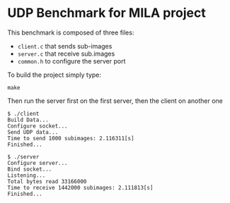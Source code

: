 # UDP Benchmark for MILA project

This benchmark is composed of three files:

- `client.c` that sends sub-images
- `server.c` that receive sub.images
- `common.h` to configure the server port

To build the project simply type:

```
make
```

Then run the server first on the first server, then the client on another one

```
$ ./client
Build Data...
Configure socket...
Send UDP data...
Time to send 1000 subimages: 2.116311[s]
Finished...
```

```
$ ./server
Configure server...
Bind socket...
Listening...
Total bytes read 33166000
Time to receive 1442000 subimages: 2.111813[s]
Finished...
```
